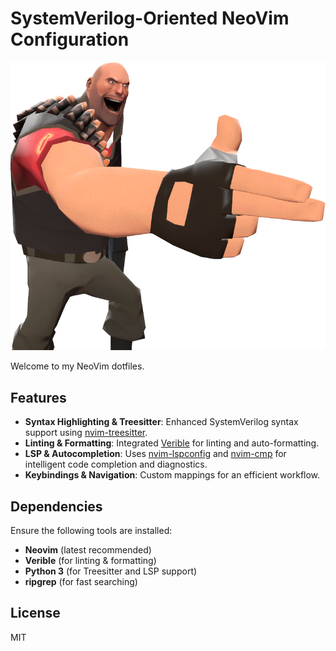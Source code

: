 # SystemVerilog-Oriented NeoVim Configuration

![Heavy pointing at your soul](./assets/hoovy.png)

Welcome to my NeoVim dotfiles.

## Features

- **Syntax Highlighting & Treesitter**: Enhanced SystemVerilog syntax support using [nvim-treesitter](https://github.com/nvim-treesitter/nvim-treesitter).
- **Linting & Formatting**: Integrated [Verible](https://chipsalliance.github.io/verible/) for linting and auto-formatting.
- **LSP & Autocompletion**: Uses [nvim-lspconfig](https://github.com/neovim/nvim-lspconfig) and [nvim-cmp](https://github.com/hrsh7th/nvim-cmp) for intelligent code completion and diagnostics.
- **Keybindings & Navigation**: Custom mappings for an efficient workflow.

## Dependencies
Ensure the following tools are installed:
- **Neovim** (latest recommended)
- **Verible** (for linting & formatting)
- **Python 3** (for Treesitter and LSP support)
- **ripgrep** (for fast searching)

## License
MIT


